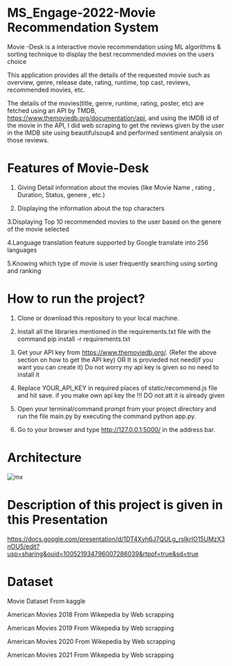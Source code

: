 # MS_Engage-2022-Movie Recommendation  System
Movie -Desk is a interactive movie recommendation using ML algorithms &amp; sorting technique to display the best recommended movies on the users choice

This application provides all the details of the requested movie such as overview, genre, release date, rating, runtime, top cast, reviews, recommended movies, etc.

The details of the movies(title, genre, runtime, rating, poster, etc) are fetched using an API by TMDB, https://www.themoviedb.org/documentation/api, and using the IMDB id of the movie in the API, I did web scraping to get the reviews given by the user in the IMDB site using beautifulsoup4 and performed sentiment analysis on those reviews.


# Features of Movie-Desk 

1. Giving Detail information about the movies (like Movie Name , rating , Duration, Status, genere , etc.)


2. Displaying the information about the top characters


3.Displaying Top 10 recommended movies to the user based on the genere of the movie selected


4.Language translation feature supported by Google translate into 256 languages


5.Knowing which type of  movie is user frequently searching  using  sorting and ranking

# How to run the project?


1. Clone or download this repository to your local machine.


2. Install all the libraries mentioned in the requirements.txt file with the command pip install -r requirements.txt


3. Get your API key from https://www.themoviedb.org/. (Refer the above section on how to get the API key) OR It is provieded not need(if you want you can create it)
   Do not worry my api key is given so no need to install it


4. Replace YOUR_API_KEY in required places of static/recommend.js file and hit save.
   if you make own api key the !!! DO not att it is already given


5. Open your terminal/command prompt from your project directory and run the file main.py by executing the command python app.py.


6. Go to your browser and type http://127.0.0.1:5000/ in the address bar.

# Architecture

![mx](https://user-images.githubusercontent.com/75557390/169880379-74b25d99-8aa4-4f80-9511-94c1c16c6b07.png)


# Description of this project is given in this Presentation
https://docs.google.com/presentation/d/1DT4Xyh6J7QULg_rsIkrIO15UMzX3nOU5/edit?usp=sharing&ouid=100521934796007286039&rtpof=true&sd=true


# Dataset 

Movie Dataset From kaggle

American Movies 2018 From Wikepedia by Web scrapping

American Movies 2019 From Wikepedia by Web scrapping

American Movies 2020 From Wikepedia by Web scrapping

American Movies 2021 From Wikepedia by Web scrapping




